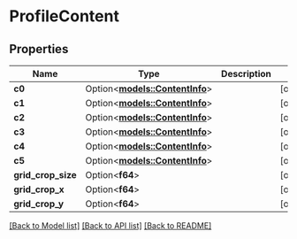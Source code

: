 # ProfileContent

## Properties

Name | Type | Description | Notes
------------ | ------------- | ------------- | -------------
**c0** | Option<[**models::ContentInfo**](ContentInfo.md)> |  | [optional]
**c1** | Option<[**models::ContentInfo**](ContentInfo.md)> |  | [optional]
**c2** | Option<[**models::ContentInfo**](ContentInfo.md)> |  | [optional]
**c3** | Option<[**models::ContentInfo**](ContentInfo.md)> |  | [optional]
**c4** | Option<[**models::ContentInfo**](ContentInfo.md)> |  | [optional]
**c5** | Option<[**models::ContentInfo**](ContentInfo.md)> |  | [optional]
**grid_crop_size** | Option<**f64**> |  | [optional]
**grid_crop_x** | Option<**f64**> |  | [optional]
**grid_crop_y** | Option<**f64**> |  | [optional]

[[Back to Model list]](../README.md#documentation-for-models) [[Back to API list]](../README.md#documentation-for-api-endpoints) [[Back to README]](../README.md)


